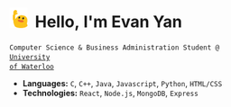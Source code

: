 # <img src="https://github.com/evanyans/evanyans/blob/main/icon1.gif" width=32>&nbsp; Hello,&nbsp;I'm Evan Yan 
<code>Computer Science & Business Administration Student @ <a href="https://uwaterloo.ca/future-students/programs/business-administration-computer-science-double-degree" target="_blank">University of Waterloo</a></code>

  - **Languages:** `C`, `C++`, `Java`, `Javascript`, `Python`, `HTML/CSS`
  - **Technologies:** `React`, `Node.js`, `MongoDB`, `Express`
<!--
**evanyans/evanyans** is a ✨ _special_ ✨ repository because its `README.md` (this file) appears on your GitHub profile.

Here are some ideas to get you started:

- 🔭 I’m currently working on ...
- 🌱 I’m currently learning ...
- 👯 I’m looking to collaborate on ...
- 🤔 I’m looking for help with ...
- 💬 Ask me about ...
- 📫 How to reach me: ...
- 😄 Pronouns: ...
- ⚡ Fun fact: ...
-->
